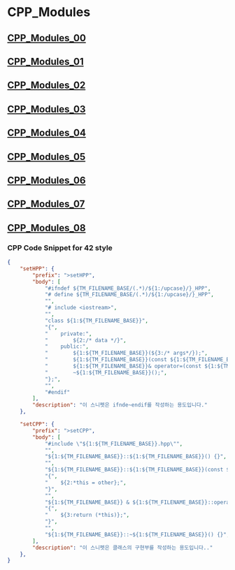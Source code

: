 # CPP_Modules

## [CPP_Modules_00](/00)
## [CPP_Modules_01](/01)
## [CPP_Modules_02](/02)
## [CPP_Modules_03](/03)
## [CPP_Modules_04](/04)
## [CPP_Modules_05](/05)
## [CPP_Modules_06](/06)
## [CPP_Modules_07](/07)
## [CPP_Modules_08](/08)


### CPP Code Snippet for 42 style

```JSON
{
	"setHPP": {
		"prefix": ">setHPP", 
		"body": [
			"#ifndef ${TM_FILENAME_BASE/(.*)/${1:/upcase}/}_HPP",
			"# define ${TM_FILENAME_BASE/(.*)/${1:/upcase}/}_HPP",
			"",
			"# include <iostream>",
			"",
			"class ${1:${TM_FILENAME_BASE}}",
			"{",
			"    private:",
			"        ${2:/* data */}",
			"    public:",
			"        ${1:${TM_FILENAME_BASE}}(${3:/* args*/});",
			"        ${1:${TM_FILENAME_BASE}}(const ${1:${TM_FILENAME_BASE}} &);",
			"        ${1:${TM_FILENAME_BASE}}& operator=(const ${1:${TM_FILENAME_BASE}} &);",
			"        ~${1:${TM_FILENAME_BASE}}();",
			"};",
			"",
			"#endif"
		],
		"description": "이 스니펫은 ifnde~endif를 작성하는 용도입니다."
	},

	"setCPP": {
		"prefix": ">setCPP", 
		"body": [
			"#include \"${1:${TM_FILENAME_BASE}}.hpp\"",
			"",
			"${1:${TM_FILENAME_BASE}}::${1:${TM_FILENAME_BASE}}() {}",
			"",
			"${1:${TM_FILENAME_BASE}}::${1:${TM_FILENAME_BASE}}(const ${1:${TM_FILENAME_BASE}} & other)",
			"{",
			"    ${2:*this = other};",
			"}",
			"",
			"${1:${TM_FILENAME_BASE}} & ${1:${TM_FILENAME_BASE}}::operator=(const ${1:${TM_FILENAME_BASE}} & other)",
			"{",
			"    ${3:return (*this)};",
			"}",
			"",
			"${1:${TM_FILENAME_BASE}}::~${1:${TM_FILENAME_BASE}}() {}",
		],
		"description": "이 스니펫은 클래스의 구현부를 작성하는 용도입니다.."
	},
}
```